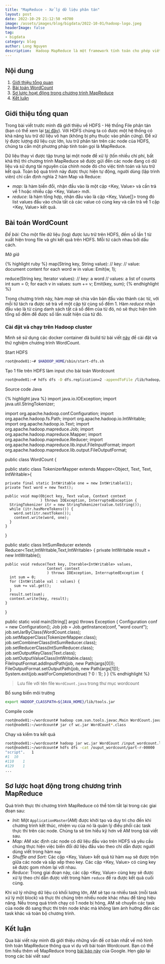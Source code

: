 ```yaml
---
title: "MapReduce - Xử lý dữ liệu phân tán"
layout: post
date: 2022-10-29 21:12:50 +0700
image: /assets/images/blog/bigdata/2022-10-01/hadoop-logo.jpeg
headerImage: false
tag:
- bigdata
category: blog
author: Long Nguyen
description:  Hadoop MapReduce là một framework tính toán cho phép viết các ứng dụng có khả năng xử lý được lượng dữ liệu cực lớn (nhiều terabyte) trên nhiều máy tính đồng thời. Trong bài viết này mình sẽ giới thiệu về MapReduce thông qua một ví dụ đơn giản là bài toán WordCount.
---
```


## Nội dung
1. [Giới thiệu tổng quan](#introduction)
2. [Bài toán WordCount](#wordcount)
3. [Sơ lược hoạt động trong chương trình MapReduce](#mapreduce)
4. [Kết luận](#conclusion)

## Giới thiệu tổng quan <a name="introduction"></a>

Trong bài viết trước mình đã giới thiệu về HDFS - Hệ thống File phân tán (bạn có thể xem lại [tại đây](/hdfs-he-thong-file-phan-tan/)). Với HDFS chúng ta có được một hệ thống có khả năng lưu trữ dữ liệu vô hạn (không bị phụ thuộc vào phần cứng). Để xử lý được lượng dữ liệu cực lớn, lưu trữ phân tán trên các node của HDFS, chúng ta cần một phương pháp tính toán gọi là MapReduce.

Dữ liệu thay vì được tập trung lại một node để xử lý (tốn nhiều chi phí, bất khả thi) thì chương trình MapReduce sẽ được gửi đến các node đang có dữ liệu và sử dụng tài nguyên của chính node đó cho việc tính toán và lưu trữ kết quả. Toàn bộ quá trình này được thực hiện tự động, người dùng (lập trình viên) chỉ cần định nghĩa 2 hàm Map và Reduce:

- *map*: là hàm biến đổi, nhận đầu vào là một cặp <Key, Value> và cần trả về 1 hoặc nhiều cặp <Key, Value> mới.
- *reduce*: là hàm tổng hợp, nhận đầu vào là cặp <Key, Value[]> trong đó list values đầu vào chứa tất cả các value có cùng key và cần trả về 1 cặp <Key, Value> kết quả.

## Bài toán WordCount <a name="wordcount"></a>

*Đề bài:* Cho một file dữ liệu (log) được lưu trữ trên HDFS, đếm số lần 1 từ xuất hiện trong file và ghi kết quả trên HDFS. Mỗi từ cách nhau bởi dấu cách.

*Mã giả*

{% highlight ruby %}
map(String key, String value):
    // key:
    // value: document content
    for each word w in value:
        Emit(w, 1);

reduce(String key, Iterator values):
    // key: a word
    // values: a list of counts
    int sum = 0;
    for each v in values:
        sum += v;
    Emit(key, sum);
{% endhighlight %}

Trong chương trình này, hàm *map* sẽ chia văn bản đầu vào thành các từ, với mỗi từ tách ra được sẽ trả về một cặp từ cùng số đếm 1. Hàm *reduce* nhận đầu vào là từ cùng danh sách tất cả số đếm của từ đó, nó sẽ thực hiện tính tổng số đếm để được số lần xuất hiện của từ đó.

### Cài đặt và chạy trên Hadoop cluster

Mình sẽ sử dụng các docker container đã build từ bài viết [này](/huong-dan-cai-hadoop-cluster/) để cài đặt và thử nghiệm chương trình WordCount.

Start HDFS

```sh
root@node01:~# $HADOOP_HOME/sbin/start-dfs.sh
```

Tạo 1 file trên HDFS làm input cho bài toán Wordcount

```sh
root@node01:~# hdfs dfs -D dfs.replication=2 -appendToFile /lib/hadoop/logs/*.log /input_wordcount.log
```

Source code Java

{% highlight java %}
import java.io.IOException;
import java.util.StringTokenizer;

import org.apache.hadoop.conf.Configuration;
import org.apache.hadoop.fs.Path;
import org.apache.hadoop.io.IntWritable;
import org.apache.hadoop.io.Text;
import org.apache.hadoop.mapreduce.Job;
import org.apache.hadoop.mapreduce.Mapper;
import org.apache.hadoop.mapreduce.Reducer;
import org.apache.hadoop.mapreduce.lib.input.FileInputFormat;
import org.apache.hadoop.mapreduce.lib.output.FileOutputFormat;

public class WordCount {

  public static class TokenizerMapper
       extends Mapper<Object, Text, Text, IntWritable>{

    private final static IntWritable one = new IntWritable(1);
    private Text word = new Text();

    public void map(Object key, Text value, Context context
                    ) throws IOException, InterruptedException {
      StringTokenizer itr = new StringTokenizer(value.toString());
      while (itr.hasMoreTokens()) {
        word.set(itr.nextToken());
        context.write(word, one);
      }
    }
  }

  public static class IntSumReducer
       extends Reducer<Text,IntWritable,Text,IntWritable> {
    private IntWritable result = new IntWritable();

    public void reduce(Text key, Iterable<IntWritable> values,
                       Context context
                       ) throws IOException, InterruptedException {
      int sum = 0;
      for (IntWritable val : values) {
        sum += val.get();
      }
      result.set(sum);
      context.write(key, result);
    }
  }

  public static void main(String[] args) throws Exception {
    Configuration conf = new Configuration();
    Job job = Job.getInstance(conf, "word count");
    job.setJarByClass(WordCount.class);
    job.setMapperClass(TokenizerMapper.class);
    job.setCombinerClass(IntSumReducer.class);
    job.setReducerClass(IntSumReducer.class);
    job.setOutputKeyClass(Text.class);
    job.setOutputValueClass(IntWritable.class);
    FileInputFormat.addInputPath(job, new Path(args[0]));
    FileOutputFormat.setOutputPath(job, new Path(args[1]));
    System.exit(job.waitForCompletion(true) ? 0 : 1);
  }
}
{% endhighlight %}

> Lưu file với tên file `WordCount.java` trong thư mục wordcount

Bổ sung biến môi trường

```sh
export HADOOP_CLASSPATH=${JAVA_HOME}/lib/tools.jar
```

Compile code

```sh
root@node01:~/wordcount# hadoop com.sun.tools.javac.Main WordCount.java
root@node01:~/wordcount# jar cf wc.jar WordCount*.class
```

Chạy và kiểm tra kết quả

```sh
root@node01:~/wordcount# hadoop jar wc.jar WordCount /input_wordcount.log /ouput_wordcount 
root@node01:~/wordcount# hdfs dfs -cat /ouput_wordcount/part-r-00000
"script".	1
#1	10
#110	1
#129	1
...
```

## Sơ lược hoạt động trong chương trình MapReduce <a name="mapreduce"></a>

Quá trình thực thi chương trình MapReduce có thể tóm tắt lại trong các giai đoạn sau:

- *Init:* Một `ApplicationMaster`(AM) được khởi tạo và duy trì cho đến khi chương trình kết thúc, nhiệm vụ của nó là quản lý điều phối các task thực thi trên các node. Chúng ta sẽ tìm hiểu kỹ hơn về AM trong bài viết sau.
- *Map:* AM xác định các node có dữ liệu đầu vào trên HDFS và yêu cầu chúng thực hiện việc biến đổi dữ liệu đầu vào theo chỉ dẫn được người dùng viết trong hàm `map`
- *Shuffle and Sort:* Các cặp <Key, Value> kết quả từ hàm `map` sẽ được trộn giữa các node và sắp xếp theo key. Các cặp <Key, Value> có cùng key sẽ được gom nhóm lại với nhau.
- *Reduce:* Trong giai đoạn này, các cặp <Key, Value> cùng key sẽ được xử lý theo chỉ dẫn được viết trong hàm `reduce` để ra được kết quả cuối cùng.

Khi xử lý những dữ liệu có khối lượng lớn, AM sẽ tạo ra nhiều task (mỗi task xử lý một block) và thực thi chúng trên nhiều node khác nhau để tăng hiệu năng. Nếu trong quá trình chạy có 1 node bị hỏng, AM sẽ chuyển các task của node đó sang thực thi trên node khác mà không làm ảnh hưởng đến các task khác và toàn bộ chương trình.

## Kết luận <a name="conclusion"></a>

Qua bài viết này mình đã giới thiệu những vấn đề cơ bản nhất về mô hình tính toán MapReduce thông qua ví dụ với bài toán Wordcount. Bạn có thể tìm hiểu thêm về MapReduce trong [bài báo này][google-mapreduce] của Google. Hẹn gặp lại trong các bài viết sau!

[google-mapreduce]: https://static.googleusercontent.com/media/research.google.com/en//archive/mapreduce-osdi04.pdf
